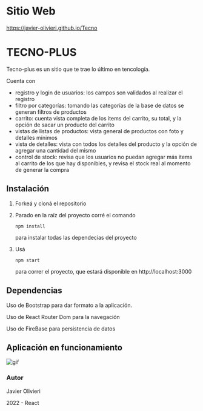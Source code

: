 # Sitio Web
https://javier-olivieri.github.io/Tecno


# TECNO-PLUS

Tecno-plus es un sitio que te trae lo último en tencología. 

Cuenta con

- registro y login de usuarios: los campos son validados al realizar el registro
-  filtro por categorías: tomando las categorías de la base de datos se generan filtros de productos
- carrito: cuenta vista completa de los items del carrito, su total, y la opción de sacar un producto del carrito
- vistas de listas de productos: vista general de productos con foto y detalles mínimos
- vista de detalles: vista con todos los detalles del producto y la opción de agregar una cantidad del mismo
- control de stock: revisa que los usuarios no puedan agregar más items al carrito de los que hay disponibles, y revisa el stock real al momento de generar la compra

## Instalación

1. Forkeá y cloná el repositorio

2. Parado en la raíz del proyecto corré el comando 

   ```
   npm install
   ```

    para instalar todas las dependecias del proyecto

3. Usá 

   ```
   npm start
   ```

    para correr el proyecto, que estará disponible en http://localhost:3000



## Dependencias

Uso de Bootstrap para dar formato a la aplicación.

Uso de React Router Dom para la navegación

Uso de FireBase para persistencia de datos





## Aplicación en funcionamiento

<img src = "https://github.com/Javier-Olivieri/Tecno/blob/master/Tecno-plus_%20Javier%20Olivieri%20-%20Google%20Chrome%202022-01-21%2011-12-46.gif " alt ="gif">

### Autor
Javier Olivieri

2022 - React

